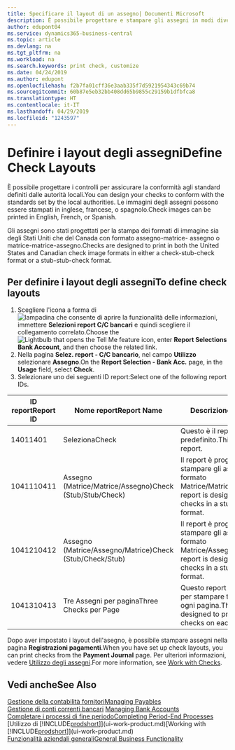 ```yaml
---
title: Specificare il layout di un assegno| Documenti Microsoft
description: È possibile progettare e stampare gli assegni in modi diversi per conformità agli standard.
author: edupont04
ms.service: dynamics365-business-central
ms.topic: article
ms.devlang: na
ms.tgt_pltfrm: na
ms.workload: na
ms.search.keywords: print check, customize
ms.date: 04/24/2019
ms.author: edupont
ms.openlocfilehash: f2b7fa01cff36e3aab335f7d5921954343c69b74
ms.sourcegitcommit: 60b87e5eb32bb408dd65b9855c29159b1dfbfca8
ms.translationtype: HT
ms.contentlocale: it-IT
ms.lasthandoff: 04/29/2019
ms.locfileid: "1243597"
---
```

# <a name="define-check-layouts"></a><span data-ttu-id="c9f43-103">Definire i layout degli assegni</span><span class="sxs-lookup"><span data-stu-id="c9f43-103">Define Check Layouts</span></span>
<span data-ttu-id="c9f43-104">È possibile progettare i controlli per assicurare la conformità agli standard definiti dalle autorità locali.</span><span class="sxs-lookup"><span data-stu-id="c9f43-104">You can design your checks to conform with the standards set by the local authorities.</span></span> <span data-ttu-id="c9f43-105">Le immagini degli assegni possono essere stampati in inglese, francese, o spagnolo.</span><span class="sxs-lookup"><span data-stu-id="c9f43-105">Check images can be printed in English, French, or Spanish.</span></span>

<span data-ttu-id="c9f43-106">Gli assegni sono stati progettati per la stampa dei formati di immagine sia degli Stati Uniti che del Canada con formato assegno-matrice- assegno o matrice-matrice-assegno.</span><span class="sxs-lookup"><span data-stu-id="c9f43-106">Checks are designed to print in both the United States and Canadian check image formats in either a check-stub-check format or a stub-stub-check format.</span></span>

## <a name="to-define-check-layouts"></a><span data-ttu-id="c9f43-107">Per definire i layout degli assegni</span><span class="sxs-lookup"><span data-stu-id="c9f43-107">To define check layouts</span></span>
1. <span data-ttu-id="c9f43-108">Scegliere l'icona a forma di ![lampadina che consente di aprire la funzionalità delle informazioni](media/ui-search/search_small.png "Informazioni sull'operazione che si desidera eseguire"), immettere **Selezioni report C/C bancari** e quindi scegliere il collegamento correlato.</span><span class="sxs-lookup"><span data-stu-id="c9f43-108">Choose the ![Lightbulb that opens the Tell Me feature](media/ui-search/search_small.png "Tell me what you want to do") icon, enter **Report Selections Bank Account**, and then choose the related link.</span></span>
2. <span data-ttu-id="c9f43-109">Nella pagina **Selez. report - C/C bancario**, nel campo **Utilizzo** selezionare **Assegno**.</span><span class="sxs-lookup"><span data-stu-id="c9f43-109">On the **Report Selection - Bank Acc.** page, in the **Usage** field, select **Check**.</span></span>
3. <span data-ttu-id="c9f43-110">Selezionare uno dei seguenti ID report:</span><span class="sxs-lookup"><span data-stu-id="c9f43-110">Select one of the following report IDs.</span></span>

  | <span data-ttu-id="c9f43-111">ID report</span><span class="sxs-lookup"><span data-stu-id="c9f43-111">Report ID</span></span> | <span data-ttu-id="c9f43-112">Nome report</span><span class="sxs-lookup"><span data-stu-id="c9f43-112">Report Name</span></span> | <span data-ttu-id="c9f43-113">Descrizione</span><span class="sxs-lookup"><span data-stu-id="c9f43-113">Description</span></span> |
  | --- | --- | --- |
  | <span data-ttu-id="c9f43-114">1401</span><span class="sxs-lookup"><span data-stu-id="c9f43-114">1401</span></span> |<span data-ttu-id="c9f43-115">Seleziona</span><span class="sxs-lookup"><span data-stu-id="c9f43-115">Check</span></span> |<span data-ttu-id="c9f43-116">Questo è il report predefinito.</span><span class="sxs-lookup"><span data-stu-id="c9f43-116">This is the default report.</span></span> |
  | <span data-ttu-id="c9f43-117">10411</span><span class="sxs-lookup"><span data-stu-id="c9f43-117">10411</span></span> |<span data-ttu-id="c9f43-118">Assegno (Matrice/Matrice/Assegno)</span><span class="sxs-lookup"><span data-stu-id="c9f43-118">Check (Stub/Stub/Check)</span></span> |<span data-ttu-id="c9f43-119">Il report è progettato per stampare gli assegni in formato Matrice/Matrice/Assegno.</span><span class="sxs-lookup"><span data-stu-id="c9f43-119">This report is designed to print checks in a stub/stub/check format.</span></span> |
  | <span data-ttu-id="c9f43-120">10412</span><span class="sxs-lookup"><span data-stu-id="c9f43-120">10412</span></span> |<span data-ttu-id="c9f43-121">Assegno (Matrice/Assegno/Matrice)</span><span class="sxs-lookup"><span data-stu-id="c9f43-121">Check (Stub/Check/Stub)</span></span> |<span data-ttu-id="c9f43-122">Il report è progettato per stampare gli assegni in formato Matrice/Assegno/Matrice.</span><span class="sxs-lookup"><span data-stu-id="c9f43-122">This report is designed to print checks in a stub/check/stub format.</span></span> |
  | <span data-ttu-id="c9f43-123">10413</span><span class="sxs-lookup"><span data-stu-id="c9f43-123">10413</span></span> |<span data-ttu-id="c9f43-124">Tre Assegni per pagina</span><span class="sxs-lookup"><span data-stu-id="c9f43-124">Three Checks per Page</span></span> |<span data-ttu-id="c9f43-125">Questo report è progettato per stampare tre assegni su ogni pagina.</span><span class="sxs-lookup"><span data-stu-id="c9f43-125">This report is designed to print three checks on each page.</span></span> |

<span data-ttu-id="c9f43-126">Dopo aver impostato i layout dell'asegno, è possibile stampare assegni nella pagina **Registrazioni pagamenti**.</span><span class="sxs-lookup"><span data-stu-id="c9f43-126">When you have set up check layouts, you can print checks from the **Payment Journal** page.</span></span> <span data-ttu-id="c9f43-127">Per ulteriori informazioni, vedere [Utilizzo degli assegni](payables-how-work-checks.md).</span><span class="sxs-lookup"><span data-stu-id="c9f43-127">For more information, see [Work with Checks](payables-how-work-checks.md).</span></span>

## <a name="see-also"></a><span data-ttu-id="c9f43-128">Vedi anche</span><span class="sxs-lookup"><span data-stu-id="c9f43-128">See Also</span></span>
[<span data-ttu-id="c9f43-129">Gestione della contabilità fornitori</span><span class="sxs-lookup"><span data-stu-id="c9f43-129">Managing Payables</span></span>](payables-manage-payables.md)  
<span data-ttu-id="c9f43-130">[Gestione di conti correnti bancari](bank-manage-bank-accounts.md) </span><span class="sxs-lookup"><span data-stu-id="c9f43-130">[Managing Bank Accounts](bank-manage-bank-accounts.md) </span></span>  
[<span data-ttu-id="c9f43-131">Completare i processi di fine periodo</span><span class="sxs-lookup"><span data-stu-id="c9f43-131">Completing Period-End Processes</span></span>](year-how-complete-period-end-processes.md)  
<span data-ttu-id="c9f43-132">[Utilizzo di [!INCLUDE[prodshort](includes/prodshort.md)]](ui-work-product.md)</span><span class="sxs-lookup"><span data-stu-id="c9f43-132">[Working with [!INCLUDE[prodshort](includes/prodshort.md)]](ui-work-product.md)</span></span>  
[<span data-ttu-id="c9f43-133">Funzionalità aziendali generali</span><span class="sxs-lookup"><span data-stu-id="c9f43-133">General Business Functionality</span></span>](ui-across-business-areas.md)
